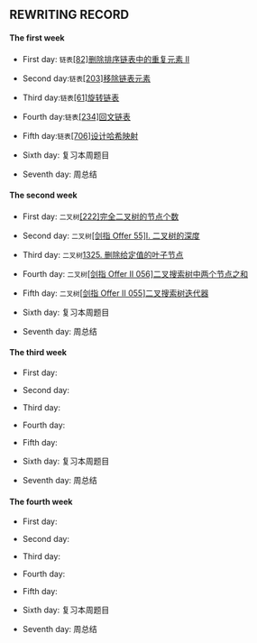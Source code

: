 ## REWRITING RECORD

#### The first week   
* First day: `链表`[[82]删除排序链表中的重复元素 II](https://leetcode-cn.com/problems/remove-duplicates-from-sorted-list-ii/)

* Second day:`链表`[[203]移除链表元素](https://leetcode-cn.com/problems/remove-linked-list-elements/)

* Third day:`链表`[[61]旋转链表](https://leetcode-cn.com/problems/rotate-list/)

* Fourth day:`链表`[[234]回文链表](https://leetcode-cn.com/problems/palindrome-linked-list/)

* Fifth day:`链表`[[706]设计哈希映射](https://leetcode-cn.com/problems/design-hashmap/)

* Sixth day: 复习本周题目

* Seventh day: 周总结

#### The second week

* First day: `二叉树`[[222]完全二叉树的节点个数](https://leetcode-cn.com/problems/count-complete-tree-nodes/)

* Second day: `二叉树`[[剑指 Offer 55]I. 二叉树的深度](https://leetcode-cn.com/problems/er-cha-shu-de-shen-du-lcof/)

* Third day: `二叉树`[1325. 删除给定值的叶子节点](https://leetcode-cn.com/problems/delete-leaves-with-a-given-value/)

* Fourth day: `二叉树`[[剑指 Offer II 056]二叉搜索树中两个节点之和](https://leetcode-cn.com/problems/opLdQZ/)

* Fifth day: `二叉树`[[剑指 Offer II 055]二叉搜索树迭代器](https://leetcode-cn.com/problems/kTOapQ/)

* Sixth day: 复习本周题目

* Seventh day: 周总结

#### The third week

* First day: 

* Second day:

* Third day: 

* Fourth day: 

* Fifth day: 

* Sixth day: 复习本周题目

* Seventh day: 周总结

#### The fourth week

* First day: 

* Second day: 

* Third day: 

* Fourth day: 

* Fifth day:

* Sixth day: 复习本周题目

* Seventh day: 周总结
